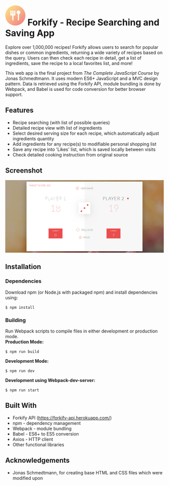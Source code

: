 # ![logo](/logo.png) Forkify - Recipe Searching and Saving App

Explore over 1,000,000 recipes! Forkify allows users to search for popular dishes or common ingredients, returning a wide variety of recipes based on the query. Users can then check each recipe in detail, get a list of ingredients, save the recipe to a local favorites list, and more!

This web app is the final project from *The Complete JavaScript Course* by Jonas Schmedtmann. It uses modern ES6+ JavaScript and a MVC design pattern. Data is retrieved using the Forkify API, module bundling is done by Webpack, and Babel is used for code conversion for better browser support.


## Features

- Recipe searching (with list of possible queries)
- Detailed recipe view with list of ingredients
- Select desired serving size for each recipe, which automatically adjust ingredients quantity
- Add ingredients for any recipe(s) to modifiable personal shopping list
- Save any recipe into 'Likes' list, which is saved locally between visits
- Check detailed cooking instruction from original source


## Screenshot

![screenshot](/screenshot.png)


## Installation
### Dependencies
Download npm (or Node.js with packaged npm) and install dependencies using:
```
$ npm install
```

### Building
Run Webpack scripts to compile files in either development or production mode. <br />
**Production Mode:**
```
$ npm run build
```

**Development Mode:**
```
$ npm run dev
```

**Development using Webpack-dev-server:**
```
$ npm run start
```

## Built With
- Forkify API (https://forkify-api.herokuapp.com/)
- npm - dependency management
- Webpack - module bundling
- Babel - ES6+ to ES5 conversion
- Axios - HTTP client
- Other functional libraries


## Acknowledgements
- Jonas Schmedtmann, for creating base HTML and CSS files which were modified upon
